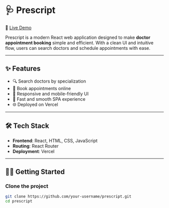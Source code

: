 # 🩺 Prescript

🔗 [Live Demo](https://prescript-git-main-anurags-projects-58a440f6.vercel.app/)

Prescript is a modern React web application designed to make **doctor appointment booking** simple and efficient. With a clean UI and intuitive flow, users can search doctors and schedule appointments with ease.

---

## ✨ Features

- 🔍 Search doctors by specialization
- 📅 Book appointments online
- 📱 Responsive and mobile-friendly UI
- 🚀 Fast and smooth SPA experience
- 🌐 Deployed on Vercel

---

## 🛠️ Tech Stack

- **Frontend**: React, HTML, CSS, JavaScript
- **Routing**: React Router 
- **Deployment**: Vercel

---

## 🧑‍💻 Getting Started

### Clone the project
```bash
git clone https://github.com/your-username/prescript.git
cd prescript

